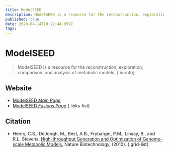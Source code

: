 ```yaml
---
title: ModelSEED
description: ModelSEED is a resource for the reconstruction, exploration, comparison, and analysis of metabolic models.
published: true
date: 2020-04-14T19:22:44.959Z
tags: 
---
```


# ModelSEED

> ModelSEED is a resource for the reconstruction, exploration, comparison, and analysis of metabolic models.
{.is-info}

## Website

- [ModelSEED *Main Page*](https://modelseed.org/)
- [ModelSEED *Fusions Page*](https://modelseed.org/projects/fusions/)
{.links-list}

## Citation

- Henry, C.S., DeJongh, M., Best, A.B., Frybarger, P.M., Linsay, B., and R.L. Stevens. [High-throughput Generation and Optimization of Genome-scale Metabolic Models.](https://www.nature.com/articles/nbt.1672) Nature Biotechnology, (2010).
{.grid-list}